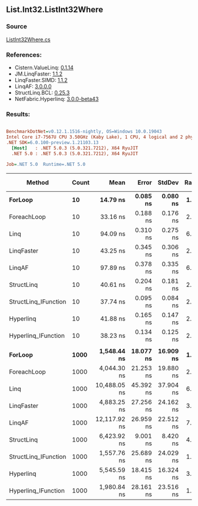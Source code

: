 ﻿## List.Int32.ListInt32Where

### Source
[ListInt32Where.cs](../LinqBenchmarks/List/Int32/ListInt32Where.cs)

### References:
- Cistern.ValueLinq: [0.1.14](https://www.nuget.org/packages/Cistern.ValueLinq/0.1.14)
- JM.LinqFaster: [1.1.2](https://www.nuget.org/packages/JM.LinqFaster/1.1.2)
- LinqFaster.SIMD: [1.1.2](https://www.nuget.org/packages/LinqFaster.SIMD/1.0.3)
- LinqAF: [3.0.0.0](https://www.nuget.org/packages/LinqAF/3.0.0.0)
- StructLinq.BCL: [0.25.3](https://www.nuget.org/packages/StructLinq.BCL/0.25.3)
- NetFabric.Hyperlinq: [3.0.0-beta43](https://www.nuget.org/packages/NetFabric.Hyperlinq/3.0.0-beta43)

### Results:
``` ini

BenchmarkDotNet=v0.12.1.1516-nightly, OS=Windows 10.0.19043
Intel Core i7-7567U CPU 3.50GHz (Kaby Lake), 1 CPU, 4 logical and 2 physical cores
.NET SDK=6.0.100-preview.1.21103.13
  [Host]   : .NET 5.0.3 (5.0.321.7212), X64 RyuJIT
  .NET 5.0 : .NET 5.0.3 (5.0.321.7212), X64 RyuJIT

Job=.NET 5.0  Runtime=.NET 5.0  

```
|               Method | Count |         Mean |     Error |    StdDev | Ratio | RatioSD |  Gen 0 | Gen 1 | Gen 2 | Allocated |
|--------------------- |------ |-------------:|----------:|----------:|------:|--------:|-------:|------:|------:|----------:|
|              **ForLoop** |    **10** |     **14.79 ns** |  **0.085 ns** |  **0.080 ns** |  **1.00** |    **0.00** |      **-** |     **-** |     **-** |         **-** |
|          ForeachLoop |    10 |     33.16 ns |  0.188 ns |  0.176 ns |  2.24 |    0.01 |      - |     - |     - |         - |
|                 Linq |    10 |     94.09 ns |  0.310 ns |  0.275 ns |  6.36 |    0.04 | 0.0343 |     - |     - |      72 B |
|           LinqFaster |    10 |     43.25 ns |  0.345 ns |  0.306 ns |  2.92 |    0.03 | 0.0344 |     - |     - |      72 B |
|               LinqAF |    10 |     97.89 ns |  0.378 ns |  0.335 ns |  6.62 |    0.03 |      - |     - |     - |         - |
|           StructLinq |    10 |     40.61 ns |  0.204 ns |  0.181 ns |  2.75 |    0.02 | 0.0153 |     - |     - |      32 B |
| StructLinq_IFunction |    10 |     37.74 ns |  0.095 ns |  0.084 ns |  2.55 |    0.01 |      - |     - |     - |         - |
|            Hyperlinq |    10 |     41.88 ns |  0.165 ns |  0.147 ns |  2.83 |    0.02 |      - |     - |     - |         - |
|  Hyperlinq_IFunction |    10 |     38.23 ns |  0.134 ns |  0.125 ns |  2.59 |    0.01 |      - |     - |     - |         - |
|                      |       |              |           |           |       |         |        |       |       |           |
|              **ForLoop** |  **1000** |  **1,548.44 ns** | **18.077 ns** | **16.909 ns** |  **1.00** |    **0.00** |      **-** |     **-** |     **-** |         **-** |
|          ForeachLoop |  1000 |  4,044.30 ns | 21.253 ns | 19.880 ns |  2.61 |    0.04 |      - |     - |     - |         - |
|                 Linq |  1000 | 10,488.05 ns | 45.392 ns | 37.904 ns |  6.78 |    0.09 | 0.0305 |     - |     - |      72 B |
|           LinqFaster |  1000 |  4,883.25 ns | 27.256 ns | 24.162 ns |  3.16 |    0.04 | 2.0523 |     - |     - |   4,304 B |
|               LinqAF |  1000 | 12,117.92 ns | 26.959 ns | 22.512 ns |  7.83 |    0.09 |      - |     - |     - |         - |
|           StructLinq |  1000 |  6,423.92 ns |  9.001 ns |  8.420 ns |  4.15 |    0.05 | 0.0153 |     - |     - |      32 B |
| StructLinq_IFunction |  1000 |  1,557.76 ns | 25.689 ns | 24.029 ns |  1.01 |    0.02 |      - |     - |     - |         - |
|            Hyperlinq |  1000 |  5,545.59 ns | 18.415 ns | 16.324 ns |  3.58 |    0.04 |      - |     - |     - |         - |
|  Hyperlinq_IFunction |  1000 |  1,980.84 ns | 28.161 ns | 23.516 ns |  1.28 |    0.02 |      - |     - |     - |         - |
